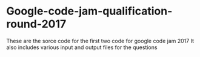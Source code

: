 # Google-code-jam-qualification-round-2017
These are the sorce code for the first two code for google code jam 2017 
It also includes various input and output files for the questions
